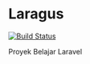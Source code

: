 # Laragus

[![Build Status](https://semaphoreci.com/api/v1/projects/ab8a5c4f-0fb5-4f6e-af4c-7ba30f256bc7/579920/badge.svg)](https://semaphoreci.com/balitax/laragus)

Proyek Belajar Laravel  


